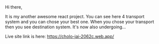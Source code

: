 Hi there,

It is my another awesome react project. You can see here 4 transport system and you can chose your best one. When you chose your transport then you see destination system. It's now also undergoing...

Live site link is here: https://cholo-jai-2062c.web.app/